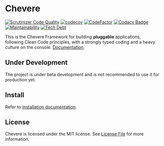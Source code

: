 # Chevere

<!-- [![Quality Gate Status](https://img.shields.io/sonar/alert_status/chevere_chevere?server=https%3A%2F%2Fsonarcloud.io&style=flat-square
)](https://sonarcloud.io/dashboard?id=chevere_chevere) -->
[![Scrutinizer Code
Quality](https://img.shields.io/scrutinizer/quality/g/chevere/chevere?style=flat-square)](https://scrutinizer-ci.com/g/chevere/chevere/?branch=master)
[![codecov](https://img.shields.io/codecov/c/github/chevere/chevere?style=flat-square)](https://codecov.io/gh/chevere/chevere)
[![CodeFactor](https://img.shields.io/codefactor/grade/github/chevere/chevere?label=code%20grade&style=flat-square)](https://www.codefactor.io/repository/github/chevere/chevere)
[![Codacy Badge](https://img.shields.io/codacy/grade/b956754f8ff04aaa9ca24a6e4cc21661?style=flat-square)](https://www.codacy.com/gh/chevere/chevere?utm_source=github.com&utm_medium=referral&utm_content=chevere/chevere&utm_campaign=Badge_Grade)
[![Maintainability](https://img.shields.io/codeclimate/maintainability/chevere/chevere?style=flat-square)](https://codeclimate.com/github/chevere/chevere)
[![Tech Debt](https://img.shields.io/codeclimate/tech-debt/chevere/chevere?style=flat-square)](https://codeclimate.com/github/chevere/chevere)

This is the Chevere Framework for building **pluggable** applications, following Clean Code principles, with a strongly typed coding and a heavy culture on the console. [Documentation](https://chevere.org).

## Under Development

The project is under beta development and is not recommended to use it for production yet.

## Install

Refer to [Installation documentation](https://chevere.org/get-started/installation.html).

## License

Chevere is licensed under the MIT license. See [License File](LICENSE) for more information.
